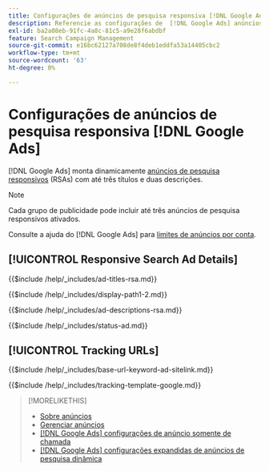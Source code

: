 ```yaml
---
title: Configurações de anúncios de pesquisa responsiva [!DNL Google Ads]
description: Referencie as configurações de  [!DNL Google Ads] anúncios de pesquisa responsivos.
exl-id: ba2a08eb-91fc-4a8c-81c5-a9e28f6abdbf
feature: Search Campaign Management
source-git-commit: e16bc62127a708de8f4deb1eddfa53a14405cbc2
workflow-type: tm+mt
source-wordcount: '63'
ht-degree: 0%

---
```


# Configurações de anúncios de pesquisa responsiva [!DNL Google Ads]

[!DNL Google Ads] monta dinamicamente [anúncios de pesquisa responsivos](https://support.google.com/google-ads/answer/7684791?hl=en) (RSAs) com até três títulos e duas descrições.

>[!NOTE]
>
>Cada grupo de publicidade pode incluir até três anúncios de pesquisa responsivos ativados.

Consulte a ajuda do [!DNL Google Ads] para [limites de anúncios por conta](https://support.google.com/google-ads/answer/6372658?hl=en).

## [!UICONTROL Responsive Search Ad Details]

<!-- **[!UICONTROL Ad Titles]:** -->

{{$include /help/_includes/ad-titles-rsa.md}}

<!-- **[!UICONTROL Display Path 1]**, **[!UICONTROL Display Path 2]:** -->

{{$include /help/_includes/display-path1-2.md}}

<!-- **[!UICONTROL Ad Descriptions]:** -->

{{$include /help/_includes/ad-descriptions-rsa.md}}

<!-- **[!UICONTROL Status]:** -->

{{$include /help/_includes/status-ad.md}}

## [!UICONTROL Tracking URLs]

<!-- **[!UICONTROL Base URl]:** -->

{{$include /help/_includes/base-url-keyword-ad-sitelink.md}}

<!-- **[!UICONTROL Tracking Template]:** -->

{{$include /help/_includes/tracking-template-google.md}}

>[!MORELIKETHIS]
>
>* [Sobre anúncios](ad-about.md)
>* [Gerenciar anúncios](ad-manage.md)
>* [[!DNL Google Ads] configurações de anúncio somente de chamada](ad-settings-google-call.md)
>* [[!DNL Google Ads] configurações expandidas de anúncios de pesquisa dinâmica](ad-settings-google-dsa.md)
